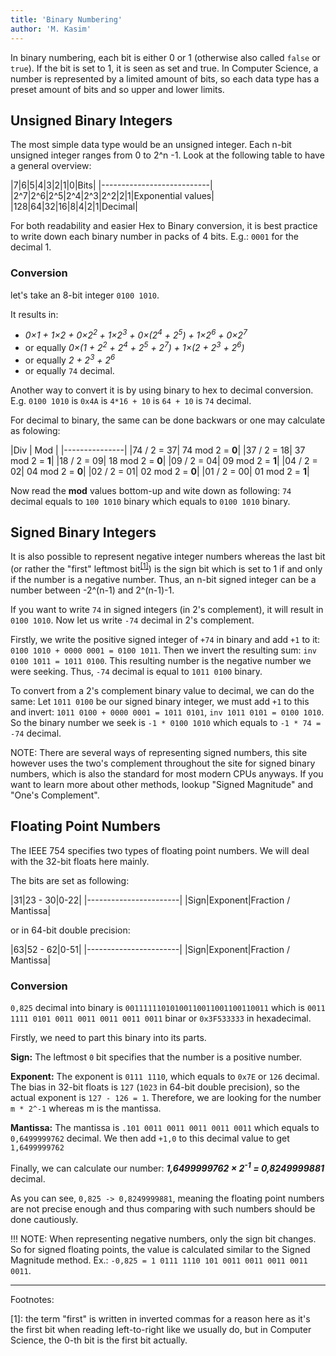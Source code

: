 ```yaml
---
title: 'Binary Numbering'
author: 'M. Kasim'
---
```


In binary numbering, each bit is either 0 or 1 (otherwise also called `false` or `true`). If the bit is set to 1, it is seen as set and true.
In Computer Science, a number is represented by a limited amount of bits, so each data type has a preset amount of bits and so upper and lower limits.

## Unsigned Binary Integers
The most simple data type would be an unsigned integer. Each n-bit unsigned integer ranges from 0 to 2^n -1.
Look at the following table to have a general overview:

|7|6|5|4|3|2|1|0|Bits|
|---------------------------|
|2^7|2^6|2^5|2^4|2^3|2^2|2|1|Exponential values|
|128|64|32|16|8|4|2|1|Decimal|

For both readability and easier Hex to Binary conversion, it is best practice to write down each binary number in packs of 4 bits.
E.g.: `0001` for the decimal 1.

### Conversion
let's take an 8-bit integer `0100 1010`. 

It results in: 
* _0×1 + 1×2 + 0×2<sup>2 </sup>+ 1×2<sup>3</sup> + 0×(2<sup>4</sup> + 2<sup>5</sup>) + 1×2<sup>6</sup> + 0×2<sup>7</sup>_ 
* or equally _0×(1 + 2<sup>2</sup> + 2<sup>4</sup> + 2<sup>5</sup> + 2<sup>7</sup>) + 1×(2 + 2<sup>3</sup> + 2<sup>6</sup>)_ 
* or equally _2 + 2<sup>3</sup> + 2<sup>6</sup>_ 
* or equally `74` decimal. 

Another way to convert it is by using binary to hex to decimal conversion. E.g. `0100 1010` is `0x4A` is `4*16 + 10` is `64 + 10` is `74` decimal. 

For decimal to binary, the same can be done backwars or one may calculate as folowing:

|Div | Mod |
|---------------|
|74 / 2 = 37| 74 mod 2 = **0**|
|37 / 2 = 18| 37 mod 2 = **1**|
|18 / 2 = 09| 18 mod 2 = **0**|
|09 / 2 = 04| 09 mod 2 = **1**|
|04 / 2 = 02| 04 mod 2 = **0**|
|02 / 2 = 01| 02 mod 2 = **0**|
|01 / 2 = 00| 01 mod 2 = **1**|

Now read the **mod** values bottom-up and wite down as following:
`74` decimal equals to `100 1010` binary which equals to `0100 1010` binary.


## Signed Binary Integers
It is also possible to represent negative integer numbers whereas the last bit (or rather the "first" leftmost bit<sup>[\[1\]](#leftmostbit)</sup>) is the sign bit which is set to 1 if and only if the number is a negative number. Thus, an n-bit signed integer can be a number between -2^(n-1) and 2^(n-1)-1.

If you want to write `74` in signed integers (in 2's complement), it will result in `0100 1010`. 
Now let us write `-74` decimal in 2's complement.

Firstly, we write the positive signed integer of `+74` in binary and add `+1` to it: `0100 1010 + 0000 0001 = 0100 1011`.
Then we invert the resulting sum: `inv 0100 1011 = 1011 0100`. This resulting number is the negative number we were seeking. Thus, `-74` decimal is equal to `1011 0100` binary.

To convert from a 2's complement binary value to decimal, we can do the same:
Let `1011 0100` be our signed binary integer, we must add `+1` to this and invert: `1011 0100 + 0000 0001 = 1011 0101`, `inv 1011 0101 = 0100 1010`. So the binary number we seek is `-1 * 0100 1010` which equals to `-1 * 74 = -74` decimal.

NOTE: There are several ways of representing signed numbers, this site however uses the two's complement throughout the site for signed binary numbers, which is also the standard for most modern CPUs anyways. If you want to learn more about other methods, lookup "Signed Magnitude" and "One's Complement".


## Floating Point Numbers
The IEEE 754 specifies two types of floating point numbers. We will deal with the 32-bit floats here mainly.

The bits are set as following:

|31|23 - 30|0-22|
|-----------------------|
|Sign|Exponent|Fraction / Mantissa|

or in 64-bit double precision:

|63|52 - 62|0-51|
|-----------------------|
|Sign|Exponent|Fraction / Mantissa|


### Conversion
`0,825` decimal into binary is `00111111010100110011001100110011` which is `0011 1111 0101 0011 0011 0011 0011 0011` binar or `0x3F533333` in hexadecimal.

Firstly, we need to part this binary into its parts. 

**Sign:**
The leftmost `0` bit specifies that the number is a positive number. 

**Exponent:**
The exponent is `0111 1110`, which equals to `0x7E` or `126` decimal. The bias in 32-bit floats is `127` (`1023` in 64-bit double precision), so the actual exponent is `127 - 126 = 1`. Therefore, we are looking for the number `m * 2^-1` whereas m is the mantissa.

**Mantissa:**
The mantissa is `.101 0011 0011 0011 0011 0011` which equals to `0,6499999762` decimal. We then add `+1,0` to this decimal value to get `1,6499999762`

Finally, we can calculate our number:
_**1,6499999762 × 2<sup>-1</sup> = 0,8249999881**_ decimal.

As you can see, `0,825 -> 0,8249999881`, meaning the floating point numbers are not precise enough and thus comparing with such numbers should be done cautiously.

!!! NOTE: When representing negative numbers, only the sign bit changes. So for signed floating points, the value is calculated similar to the Signed Magnitude method. Ex.: `-0,825 = 1 0111 1110 101 0011 0011 0011 0011 0011`.

-----
Footnotes:

<a name="leftmostbit">[1]</a>: the term "first" is written in inverted commas for a reason here as it's the first bit when reading left-to-right like we usually do, but in Computer Science, the 0-th bit is the first bit actually.
